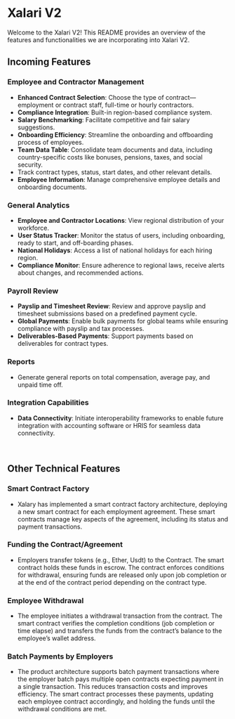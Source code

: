 # Xalari V2 

Welcome to the Xalari V2! This README provides an overview of the features and functionalities we are incorporating into Xalari V2.

## Incoming Features

### Employee and Contractor Management
- **Enhanced Contract Selection**: Choose the type of contract—employment or contract staff, full-time or hourly contractors.
- **Compliance Integration**: Built-in region-based compliance system.
- **Salary Benchmarking**: Facilitate competitive and fair salary suggestions.
- **Onboarding Efficiency**: Streamline the onboarding and offboarding process of employees.
- **Team Data Table**: Consolidate team documents and data, including country-specific costs like bonuses, pensions, taxes, and social security.
- Track contract types, status, start dates, and other relevant details.
- **Employee Information**: Manage comprehensive employee details and onboarding documents.

### General Analytics
- **Employee and Contractor Locations**: View regional distribution of your workforce.
- **User Status Tracker**: Monitor the status of users, including onboarding, ready to start, and off-boarding phases.
- **National Holidays**: Access a list of national holidays for each hiring region.
- **Compliance Monitor**: Ensure adherence to regional laws, receive alerts about changes, and recommended actions.

### Payroll Review
- **Payslip and Timesheet Review**: Review and approve payslip and timesheet submissions based on a predefined payment cycle.
- **Global Payments**: Enable bulk payments for global teams while ensuring compliance with payslip and tax processes.
- **Deliverables-Based Payments**: Support payments based on deliverables for contract types.

### Reports
- Generate general reports on total compensation, average pay, and unpaid time off.

### Integration Capabilities
- **Data Connectivity**: Initiate interoperability frameworks to enable future integration with accounting software or HRIS for seamless data connectivity.

<br>



## Other Technical Features

### Smart Contract Factory
- Xalary has implemented a smart contract factory architecture, deploying a new smart contract for each employment agreement. These smart contracts manage key aspects of the agreement, including its status and payment transactions.
  
### Funding the Contract/Agreement
 - Employers transfer tokens (e.g., Ether, Usdt) to the Contract. The smart contract holds these funds in escrow. The contract enforces conditions for withdrawal, ensuring funds are released only upon job completion or at the end of the contract period depending on the contract type.

### Employee Withdrawal

- The employee initiates a withdrawal transaction from the contract. The smart contract verifies the completion conditions (job completion or time elapse) and transfers the funds from the contract’s balance to the employee’s wallet address.

### Batch Payments by Employers
 - The product architecture  supports batch payment transactions where the employer batch pays multiple open contracts expecting payment in a single transaction. This reduces transaction costs and improves efficiency. The smart contract processes these payments, updating each employee contract accordingly, and holding the funds until the withdrawal conditions are met.



